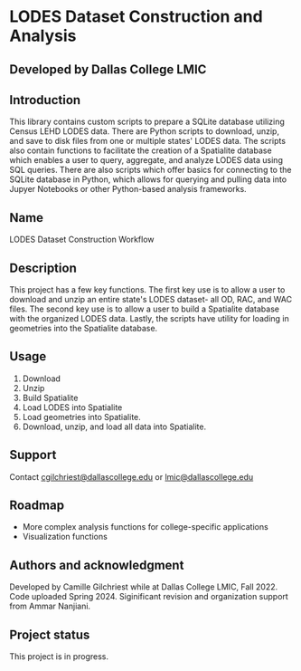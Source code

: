 # LODES Dataset Construction and Analysis 
## Developed by Dallas College LMIC 


## Introduction

This library contains custom scripts to prepare a SQLite database utilizing Census LEHD LODES data. There are Python scripts to download, unzip, and save to disk files from one or multiple states' LODES data. The scripts also contain functions to facilitate the creation of a Spatialite database which enables a user to query, aggregate, and analyze LODES data using SQL queries. There are also scripts which offer basics for connecting to the SQLite database in Python, which allows for querying and pulling data into Jupyer Notebooks or other Python-based analysis frameworks. 

## Name
LODES Dataset Construction Workflow

## Description
This project has a few key functions. The first key use is to allow a user to download and unzip an entire state's LODES dataset- all OD, RAC, and WAC files. The second key use is to allow a user to build a Spatialite database with the organized LODES data. Lastly, the scripts have utility for loading in geometries into the Spatialite database.

## Usage
1. Download
2. Unzip
3. Build Spatialite
4. Load LODES into Spatialite
5. Load geometries into Spatialite.
6. Download, unzip, and load all data into Spatialite.

## Support
Contact cgilchriest@dallascollege.edu or lmic@dallascollege.edu

## Roadmap
- More complex analysis functions for college-specific applications
- Visualization functions 

## Authors and acknowledgment
Developed by Camille Gilchriest while at Dallas College LMIC, Fall 2022. Code uploaded Spring 2024. Siginificant revision and organization support from Ammar Nanjiani. 

## Project status
This project is in progress.

